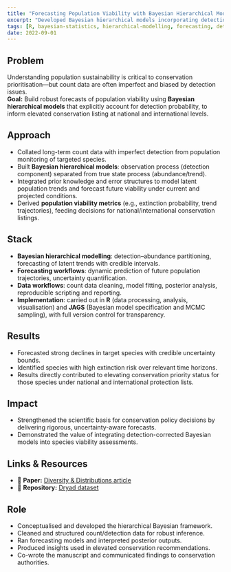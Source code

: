 ```yaml
---
title: "Forecasting Population Viability with Bayesian Hierarchical Models"
excerpt: "Developed Bayesian hierarchical models incorporating detection probability to forecast population viability and support elevated conservation status for imperilled species."
tags: [R, bayesian-statistics, hierarchical-modelling, forecasting, detection-probability, conservation]
date: 2022-09-01
---
```


## Problem
Understanding population sustainability is critical to conservation prioritisation—but count data are often imperfect and biased by detection issues.  
**Goal:** Build robust forecasts of population viability using **Bayesian hierarchical models** that explicitly account for detection probability, to inform elevated conservation listing at national and international levels.

## Approach
- Collated long-term count data with imperfect detection from population monitoring of targeted species.  
- Built **Bayesian hierarchical models**: observation process (detection component) separated from true state process (abundance/trend).  
- Integrated prior knowledge and error structures to model latent population trends and forecast future viability under current and projected conditions.  
- Derived **population viability metrics** (e.g., extinction probability, trend trajectories), feeding decisions for national/international conservation listings.

## Stack
- **Bayesian hierarchical modelling**: detection–abundance partitioning, forecasting of latent trends with credible intervals.  
- **Forecasting workflows**: dynamic prediction of future population trajectories, uncertainty quantification.  
- **Data workflows**: count data cleaning, model fitting, posterior analysis, reproducible scripting and reporting.  
- **Implementation**: carried out in **R** (data processing, analysis, visualisation) and **JAGS** (Bayesian model specification and MCMC sampling), with full version control for transparency.


## Results
- Forecasted strong declines in target species with credible uncertainty bounds.  
- Identified species with high extinction risk over relevant time horizons.  
- Results directly contributed to elevating  conservation priority status for those species under national and international protection lists.

## Impact
- Strengthened the scientific basis for conservation policy decisions by delivering rigorous, uncertainty-aware forecasts.  
- Demonstrated the value of integrating detection-corrected Bayesian models into species viability assessments.

## Links & Resources
- 📄 **Paper:** [Diversity & Distributions article](https://onlinelibrary.wiley.com/doi/full/10.1111/ddi.13652)  
- 💾 **Repository:** [Dryad dataset](https://datadryad.org/dataset/doi:10.5061/dryad.m63xsj44h) 

## Role
- Conceptualised and developed the hierarchical Bayesian framework.  
- Cleaned and structured count/detection data for robust inference.  
- Ran forecasting models and interpreted posterior outputs.  
- Produced insights used in elevated conservation recommendations.  
- Co-wrote the manuscript and communicated findings to conservation authorities.
